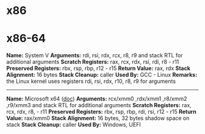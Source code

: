 # x86


# x86-64

**Name:** System V
**Arguments:** rdi, rsi, rdx, rcx, r8, r9 and stack RTL for additional arguments
**Scratch Registers:** rax, rcx, rdx, rsi, rdi, r8 - r11
**Preserved Registers:** rbx, rsp, rbp, r12 - r15
**Return Value:** rax, rdx
**Stack Alignment:** 16 bytes
**Stack Cleanup:** caller
**Used By:** GCC - Linux
**Remarks:** the Linux kernel uses registers rdi, rsi, rdx, r10, r8, r9 for arguments

---

**Name:** Microsoft x64 ([doc](https://docs.microsoft.com/en-us/cpp/build/calling-convention))
**Arguments:** rcx/xmm0 ,rdx/xmm1 ,r8/xmm2 ,r9/xmm3 and stack RTL for additional arguments
**Scratch Registers:** rax, rcx, rdx, r8, - r11
**Preserved Registers:** rbx, rsp, rbp, rdi, rsi, r12 - r15
**Return Value:** rax/xmm0
**Stack Alignment:** 16 bytes, 32 bytes shadow space on stack
**Stack Cleanup:** caller
**Used By:** Windows, UEFI
